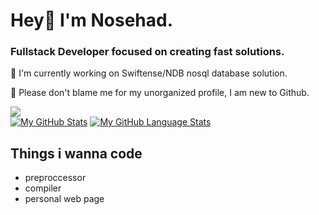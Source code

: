<h1>Hey👋 I'm Nosehad.</h1>
<h3>Fullstack Developer focused on creating fast solutions.</h3>
<p>🔭 I'm currently working on Swiftense/NDB nosql database solution.</p>
<p>🤔 Please don't blame me for my unorganized profile, I am new to Github.</p>
                                                             
[![](https://komarev.com/ghpvc/?username=nosehad&style=flat-square&color=green&label=PROFILE+VIEWS)]()
<br>
[![My GitHub Stats](https://github-readme-stats.vercel.app/api/?username=nosehad&count_private=true&theme=dracula&showicons=true)]()
[![My GitHub Language Stats](https://github-readme-stats.vercel.app/api/top-langs/?username=nosehad&langs_count=5&theme=dracula)]()

<h2>Things i wanna code</h2>
<ul>
  <li>preproccessor</li>
  <li>compiler</li>
  <li>personal web page</li>
</ul>

<!--
**nosehad/nosehad** is a ✨ _special_ ✨ repository because its `README.md` (this file) appears on your GitHub profile.

Here are some ideas to get you started:

- 🔭 I’m currently working on ...
- 🌱 I’m currently learning ...
- 👯 I’m looking to collaborate on ...
- 🤔 I’m looking for help with ...
- 💬 Ask me about ...
- 📫 How to reach me: ...
- 😄 Pronouns: ...
- ⚡ Fun fact: ...
-->
